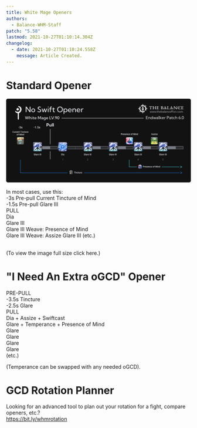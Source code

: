 ```yaml
---
title: White Mage Openers
authors:
  - Balance-WHM-Staff
patch: "5.58"
lastmod: 2021-10-27T01:10:14.304Z
changelog:
  - date: 2021-10-27T01:10:24.558Z
    message: Article Created.
---
```

# Standard Opener

![\-3s Pre-pull Current Tincture of Mind\ -1.5s Pre-pull Glare III\ PULL\ Dia\ Glare III\ Glare III Weave: Presence of Mind\ Glare III Weave: Assize Glare III (etc.)](/img/jobs/whm/whm_ew_no_swift_opener.png "No Swift WHM Opener General Use")

In most cases, use this:\
-3s Pre-pull Current Tincture of Mind\
-1.5s Pre-pull Glare III\
PULL\
Dia\
Glare III\
Glare III
Weave: Presence of Mind\
Glare III
Weave: Assize
Glare III
(etc.)

\
(To view the image full size click here.)

# "I Need An Extra oGCD" Opener

PRE-PULL\
-3.5s Tincture\
-2.5s Glare\
PULL\
Dia + Assize + Swiftcast\
Glare + Temperance + Presence of Mind\
Glare\
Glare\
Glare\
Glare\
(etc.)

(Temperance can be swapped with any needed oGCD).

# GCD Rotation Planner

Looking for an advanced tool to plan out your rotation for a fight, compare openers, etc.?\
<https://bit.ly/whmrotation>